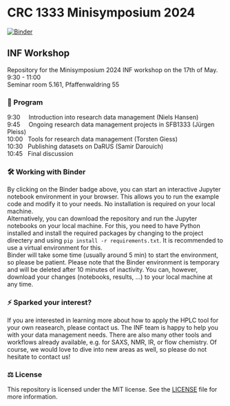 # CRC 1333 Minisymposium 2024

[![Binder](https://mybinder.org/badge_logo.svg)](https://mybinder.org/v2/gh/FAIRChemistry/minisymposium-workshop-2024/HEAD)

## INF Workshop

Repository for the Minisymposium 2024 INF workshop on the 17th of May.  
9:30 - 11:00  
Seminar room 5.161, Pfaffenwaldring 55

### 📑 Program

9:30&nbsp;&nbsp;&nbsp;&nbsp;&nbsp;Introduction into research data management (Niels Hansen)  
9:45&nbsp;&nbsp;&nbsp;&nbsp;&nbsp;Ongoing research data management projects in SFB1333 (Jürgen Pleiss)  
10:00&nbsp;&nbsp;&nbsp;Tools for research data management (Torsten Giess)  
10:30&nbsp;&nbsp;&nbsp;Publishing datasets on DaRUS (Samir Darouich)  
10:45&nbsp;&nbsp;&nbsp;Final discussion

### 🛠️ Working with Binder

By clicking on the Binder badge above, you can start an interactive Jupyter notebook environment in your browser. This allows you to run the example code and modify it to your needs. No installation is required on your local machine.  
Alternatively, you can download the repository and run the Jupyter notebooks on your local machine. For this, you need to have Python installed and install the required packages by changing to the project directery and using `pip install -r requirements.txt`. It is recommended to use a virtual environment for this.  
Binder will take some time (usually around 5 min) to start the environment, so please be patient. Please note that the Binder environment is temporary and will be deleted after 10 minutes of inactivity. You can, however, download your changes (notebooks, results, ...) to your local machine at any time.  

### ⚡️ Sparked your interest?

If you are interested in learning more about how to apply the HPLC tool for your own reasearch, please contact us. The INF team is happy to help you with your data management needs. There are also many other tools and workflows already available, e.g. for SAXS, NMR, IR, or flow chemistry. Of course, we would love to dive into new areas as well, so please do not hesitate to contact us!

### ⚖️ License

This repository is licensed under the MIT license. See the [LICENSE](https://github.com/FAIRChemistry/minisymposium-workshop-2024/blob/main/LICENSE) file for more information.
